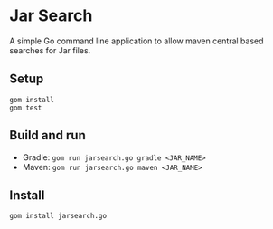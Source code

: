 # Jar Search

A simple Go command line application to allow maven central based searches for Jar files.

## Setup

```
gom install
gom test
```

## Build and run

* Gradle: `gom run jarsearch.go gradle <JAR_NAME>`
* Maven: `gom run jarsearch.go maven <JAR_NAME>`

## Install

`gom install jarsearch.go`
